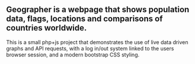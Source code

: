 Geographer is a webpage that shows population data, flags, locations and comparisons of countries worldwide.
---
This is a small php+js project that demonstrates the use of live data driven graphs and API requests, with a log in/out system linked to the users browser session, and a modern bootstrap CSS styling. 
